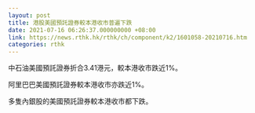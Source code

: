 ```yaml
---
layout: post
title: 港股美國預託證券較本港收市普遍下跌
date: 2021-07-16 06:26:37.000000000 +08:00
link: https://news.rthk.hk/rthk/ch/component/k2/1601058-20210716.htm
categories: rthk
---
```


中石油美國預託證券折合3.41港元，較本港收市跌近1%。

阿里巴巴美國預託證券較本港收市亦跌近1%。

多隻內銀股的美國預託證券較本港收市都下跌。
